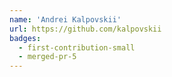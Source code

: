 ```yaml
---
name: 'Andrei Kalpovskii'
url: https://github.com/kalpovskii
badges:
  - first-contribution-small
  - merged-pr-5
---
```

